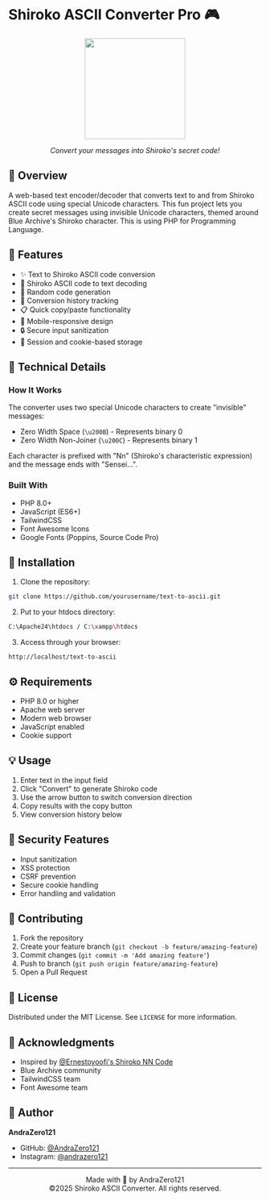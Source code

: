 # Shiroko ASCII Converter Pro 🎮

<div align="center">
  <img src="https://media1.tenor.com/m/ropc7R3ldMkAAAAC/shiroko-iwak.gif" width="200" height="200">
  <p><em>Convert your messages into Shiroko's secret code!</em></p>
</div>

## 📝 Overview

A web-based text encoder/decoder that converts text to and from Shiroko ASCII code using special Unicode characters. This fun project lets you create secret messages using invisible Unicode characters, themed around Blue Archive's Shiroko character. This is using PHP for Programming Language.

## 🌟 Features

- ✨ Text to Shiroko ASCII code conversion
- 🔄 Shiroko ASCII code to text decoding
- 🎲 Random code generation
- 📜 Conversion history tracking
- 📋 Quick copy/paste functionality
- 📱 Mobile-responsive design
- 🔒 Secure input sanitization
- 💾 Session and cookie-based storage

## 🔧 Technical Details

### How It Works

The converter uses two special Unicode characters to create "invisible" messages:

- Zero Width Space (`\u200B`) - Represents binary 0
- Zero Width Non-Joiner (`\u200C`) - Represents binary 1

Each character is prefixed with "Nn" (Shiroko's characteristic expression) and the message ends with "Sensei...".

### Built With

- PHP 8.0+
- JavaScript (ES6+)
- TailwindCSS
- Font Awesome Icons
- Google Fonts (Poppins, Source Code Pro)

## 🚀 Installation

1. Clone the repository:

```bash
git clone https://github.com/yourusername/text-to-ascii.git
```

2. Put to your htdocs directory:

```bash
C:\Apache24\htdocs / C:\xampp\htdocs
```

3. Access through your browser:

```
http://localhost/text-to-ascii
```

## ⚙️ Requirements

- PHP 8.0 or higher
- Apache web server
- Modern web browser
- JavaScript enabled
- Cookie support

## 💡 Usage

1. Enter text in the input field
2. Click "Convert" to generate Shiroko code
3. Use the arrow button to switch conversion direction
4. Copy results with the copy button
5. View conversion history below

## 🔐 Security Features

- Input sanitization
- XSS protection
- CSRF prevention
- Secure cookie handling
- Error handling and validation

## 🤝 Contributing

1. Fork the repository
2. Create your feature branch (`git checkout -b feature/amazing-feature`)
3. Commit changes (`git commit -m 'Add amazing feature'`)
4. Push to branch (`git push origin feature/amazing-feature`)
5. Open a Pull Request

## 📜 License

Distributed under the MIT License. See `LICENSE` for more information.

## 🙏 Acknowledgments

- Inspired by [@Ernestoyoofi's Shiroko NN Code](https://ernestoyoofi.github.io/shiroko-nn-code)
- Blue Archive community
- TailwindCSS team
- Font Awesome team

## 👤 Author

**AndraZero121**

- GitHub: [@AndraZero121](https://github.com/AndraZero121)
- Instagram: [@andrazero121](https://www.instagram.com/andrazero121)

---

<div align="center">
  Made with 💖 by AndraZero121
  <br>
  ©2025 Shiroko ASCII Converter. All rights reserved.
</div>
